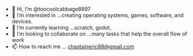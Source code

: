 - 👋 Hi, I’m @toocoolcabbage8897
- 👀 I’m interested in ...creating operating systems, games, software, and devices.
- 🌱 I’m currently learning ...scratch, godot, 
- 💞️ I’m looking to collaborate on ...many tasks that help the overall flow of work
- 📫 How to reach me ... chastaineric88@gmail.com

<!---
toocoolcabbage8897/toocoolcabbage8897 is a ✨ special ✨ repository because its `README.md` (this file) appears on your GitHub profile.
You can click the Preview link to take a look at your changes.
--->
